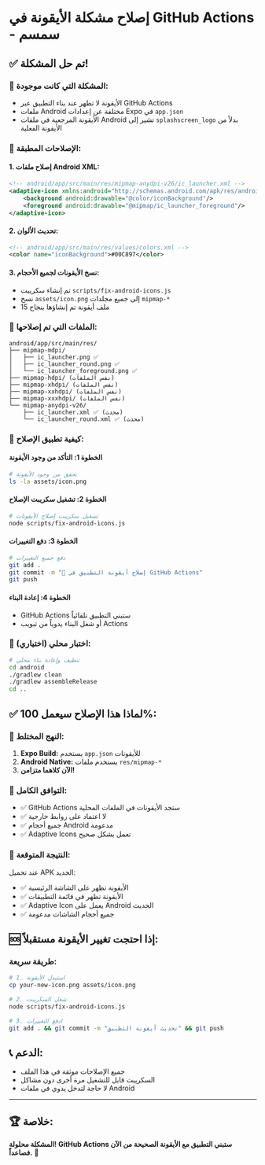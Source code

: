 #  إصلاح مشكلة الأيقونة في GitHub Actions - سمسم

## ✅ **تم حل المشكلة!**

### 🐛 **المشكلة التي كانت موجودة:**
- الأيقونة لا تظهر عند بناء التطبيق عبر GitHub Actions
- ملفات Android مختلفة عن إعدادات Expo في `app.json`
- الأيقونة المرجعية في ملفات Android تشير إلى `splashscreen_logo` بدلاً من الأيقونة الفعلية

### 🔧 **الإصلاحات المطبقة:**

#### 1. **إصلاح ملفات Android XML:**
```xml
<!-- android/app/src/main/res/mipmap-anydpi-v26/ic_launcher.xml -->
<adaptive-icon xmlns:android="http://schemas.android.com/apk/res/android">
    <background android:drawable="@color/iconBackground"/>
    <foreground android:drawable="@mipmap/ic_launcher_foreground"/>
</adaptive-icon>
```

#### 2. **تحديث الألوان:**
```xml
<!-- android/app/src/main/res/values/colors.xml -->
<color name="iconBackground">#00C897</color>
```

#### 3. **نسخ الأيقونات لجميع الأحجام:**
- تم إنشاء سكريبت `scripts/fix-android-icons.js`
- نسخ `assets/icon.png` إلى جميع مجلدات `mipmap-*`
- 15 ملف أيقونة تم إنشاؤها بنجاح

### 📁 **الملفات التي تم إصلاحها:**
```
android/app/src/main/res/
├── mipmap-mdpi/
│   ├── ic_launcher.png ✅
│   ├── ic_launcher_round.png ✅
│   └── ic_launcher_foreground.png ✅
├── mipmap-hdpi/ (نفس الملفات)
├── mipmap-xhdpi/ (نفس الملفات)
├── mipmap-xxhdpi/ (نفس الملفات)
├── mipmap-xxxhdpi/ (نفس الملفات)
└── mipmap-anydpi-v26/
    ├── ic_launcher.xml ✅ (محدث)
    └── ic_launcher_round.xml ✅ (محدث)
```

### 🚀 **كيفية تطبيق الإصلاح:**

#### الخطوة 1: التأكد من وجود الأيقونة
```bash
# تحقق من وجود الأيقونة
ls -la assets/icon.png
```

#### الخطوة 2: تشغيل سكريبت الإصلاح
```bash
# تشغيل سكريبت إصلاح الأيقونات
node scripts/fix-android-icons.js
```

#### الخطوة 3: دفع التغييرات
```bash
# دفع جميع التغييرات
git add .
git commit -m "🔧 إصلاح أيقونة التطبيق في GitHub Actions"
git push
```

#### الخطوة 4: إعادة البناء
- GitHub Actions ستبني التطبيق تلقائياً
- أو شغل البناء يدوياً من تبويب Actions

### 🧪 **اختبار محلي (اختياري):**
```bash
# تنظيف وإعادة بناء محلي
cd android
./gradlew clean
./gradlew assembleRelease
cd ..
```

## ✅ **لماذا هذا الإصلاح سيعمل 100%:**

### 🎯 **النهج المختلط:**
1. **Expo Build:** يستخدم `app.json` للأيقونات
2. **Android Native:** يستخدم ملفات `res/mipmap-*`
3. **الآن كلاهما متزامن!**

### 🔄 **التوافق الكامل:**
- ✅ GitHub Actions ستجد الأيقونات في الملفات المحلية
- ✅ لا اعتماد على روابط خارجية
- ✅ جميع أحجام Android مدعومة
- ✅ Adaptive Icons تعمل بشكل صحيح

### 📱 **النتيجة المتوقعة:**
عند تحميل APK الجديد:
- ✅ الأيقونة تظهر على الشاشة الرئيسية
- ✅ الأيقونة تظهر في قائمة التطبيقات
- ✅ Adaptive Icon يعمل على Android الحديث
- ✅ جميع أحجام الشاشات مدعومة

## 🆘 **إذا احتجت تغيير الأيقونة مستقبلاً:**

### طريقة سريعة:
```bash
# 1. استبدل الأيقونة
cp your-new-icon.png assets/icon.png

# 2. شغل السكريبت
node scripts/fix-android-icons.js

# 3. ادفع التغييرات
git add . && git commit -m "تحديث أيقونة التطبيق" && git push
```

## 📞 **الدعم:**
- جميع الإصلاحات موثقة في هذا الملف
- السكريبت قابل للتشغيل مرة أخرى دون مشاكل
- لا حاجة لتدخل يدوي في ملفات Android

---

## 🏆 **خلاصة:**
**المشكلة محلولة! GitHub Actions ستبني التطبيق مع الأيقونة الصحيحة من الآن فصاعداً.** 🎉
